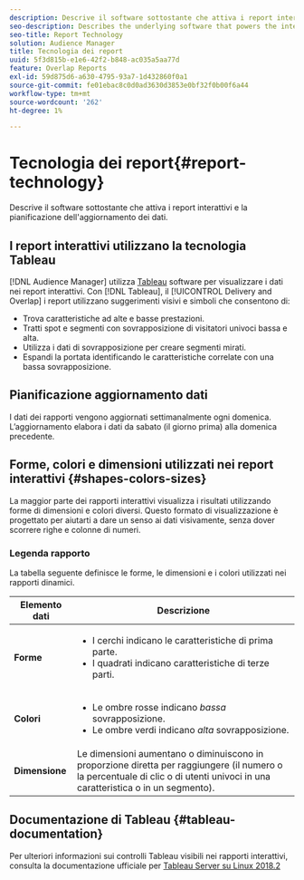 ```yaml
---
description: Descrive il software sottostante che attiva i report interattivi e la pianificazione dell'aggiornamento dei dati.
seo-description: Describes the underlying software that powers the interactive reports and the data update schedule.
seo-title: Report Technology
solution: Audience Manager
title: Tecnologia dei report
uuid: 5f3d815b-e1e6-42f2-b848-ac035a5aa77d
feature: Overlap Reports
exl-id: 59d875d6-a630-4795-93a7-1d432860f0a1
source-git-commit: fe01ebac8c0d0ad3630d3853e0bf32f0b00f6a44
workflow-type: tm+mt
source-wordcount: '262'
ht-degree: 1%

---
```


# Tecnologia dei report{#report-technology}

Descrive il software sottostante che attiva i report interattivi e la pianificazione dell&#39;aggiornamento dei dati.

<!-- 

c_report_technology.xml

 -->

## I report interattivi utilizzano la tecnologia Tableau

[!DNL Audience Manager] utilizza [Tableau](https://www.tableausoftware.com/) software per visualizzare i dati nei report interattivi. Con [!DNL Tableau], il [!UICONTROL Delivery and Overlap] i report utilizzano suggerimenti visivi e simboli che consentono di:

* Trova caratteristiche ad alte e basse prestazioni.
* Tratti spot e segmenti con sovrapposizione di visitatori univoci bassa e alta.
* Utilizza i dati di sovrapposizione per creare segmenti mirati.
* Espandi la portata identificando le caratteristiche correlate con una bassa sovrapposizione.

## Pianificazione aggiornamento dati

I dati dei rapporti vengono aggiornati settimanalmente ogni domenica. L’aggiornamento elabora i dati da sabato (il giorno prima) alla domenica precedente.

## Forme, colori e dimensioni utilizzati nei report interattivi {#shapes-colors-sizes}

La maggior parte dei rapporti interattivi visualizza i risultati utilizzando forme di dimensioni e colori diversi. Questo formato di visualizzazione è progettato per aiutarti a dare un senso ai dati visivamente, senza dover scorrere righe e colonne di numeri.

<!-- 

r_legend.xml

 -->

### Legenda rapporto

La tabella seguente definisce le forme, le dimensioni e i colori utilizzati nei rapporti dinamici.

<table id="table_EC180A96E3784FC6B81FCFB546C4A3FA"> 
 <thead> 
  <tr> 
   <th colname="col1" class="entry"> Elemento dati </th> 
   <th colname="col2" class="entry"> Descrizione </th> 
  </tr> 
 </thead>
 <tbody> 
  <tr> 
   <td colname="col1"> <b>Forme</b> </td> 
   <td colname="col2"> 
    <ul id="ul_076773ABD0BB4CE6834ACFA8B3D6AC2E"> 
     <li id="li_BBAB37A6EC1549B48C0E4D3BFAF7062C">I cerchi indicano le caratteristiche di prima parte. </li> 
     <li id="li_371331AE984A4A999CE0596EA13987E0">I quadrati indicano caratteristiche di terze parti. </li> 
    </ul> </td> 
  </tr> 
  <tr> 
   <td colname="col1"> <b>Colori</b> </td> 
   <td colname="col2"> 
    <ul id="ul_F5D243297F0C4E5A8EDCBD28A548869E"> 
     <li id="li_332EB873A35440E6BB6093E36A0FAC3D">Le ombre rosse indicano <i>bassa</i> sovrapposizione. </li> 
     <li id="li_29DFDB1218DF4069B5DCFF841D48EF56">Le ombre verdi indicano <i>alta</i> sovrapposizione. </li> 
    </ul> </td> 
  </tr> 
  <tr> 
   <td colname="col1"> <b>Dimensione</b> </td> 
   <td colname="col2"> Le dimensioni aumentano o diminuiscono in proporzione diretta per raggiungere (il numero o la percentuale di clic o di utenti univoci in una caratteristica o in un segmento). </td> 
  </tr> 
 </tbody> 
</table>

## Documentazione di Tableau {#tableau-documentation}

Per ulteriori informazioni sui controlli Tableau visibili nei rapporti interattivi, consulta la documentazione ufficiale per [Tableau Server su Linux 2018.2](https://help.tableau.com/v2018.2/server-linux/en-us/get_started_server.htm)
